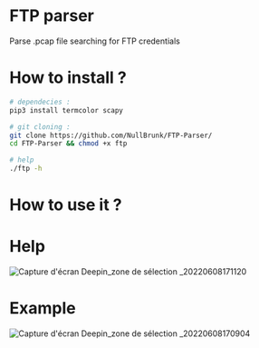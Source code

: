 # FTP parser

Parse .pcap file searching for FTP credentials


# How to install ?

```bash
# dependecies :
pip3 install termcolor scapy

# git cloning :
git clone https://github.com/NullBrunk/FTP-Parser/
cd FTP-Parser && chmod +x ftp

# help
./ftp -h

```
# How to use it ?

# Help
![Capture d'écran Deepin_zone de sélection _20220608171120](https://user-images.githubusercontent.com/106782577/172652764-77ef81f8-a54c-4916-90c1-d8beccce93f9.png)


# Example

![Capture d'écran Deepin_zone de sélection _20220608170904](https://user-images.githubusercontent.com/106782577/172652254-deaca4ce-c46a-4320-903b-a07611f93754.png)

